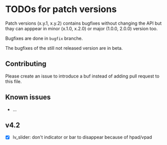 # TODOs for patch versions
Patch versions (x.y.1, x.y.2) contains bugfixes without changing the API but thay can apppear in minor (x.1.0, x.2.0) or major (1.0.0, 2.0.0) version too.

Bugfixes are done in `bugfix` branche.

The bugfixes of the still not released version are in beta.

## Contributing
Please create an issue to introduce a buf instead of adding pull request to this file.

## Known issues
* ...

## v4.2
- [x] lv_slider: don't indicator or bar to disappear because of hpad/vpad
